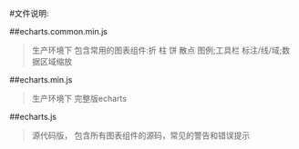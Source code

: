 #文件说明:

##echarts.common.min.js
>生产环境下 包含常用的图表组件:折 柱 饼 散点 图例;工具栏 标注/线/域;数据区域缩放

##echarts.min.js
>生产环境下 完整版echarts

##echarts.js
>源代码版， 包含所有图表组件的源码，常见的警告和错误提示